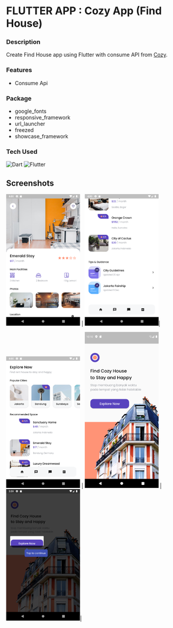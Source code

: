 # FLUTTER APP : Cozy App (Find House)

### Description
Create Find House app using Flutter with consume API from [Cozy](https://bwa-cozy.herokuapp.com/recommended-spaces).

### Features
- Consume Api

### Package
- google_fonts
- responsive_framework
- url_launcher
- freezed
- showcase_framework


### Tech Used
![Dart](https://img.shields.io/badge/dart-%230175C2.svg?style=for-the-badge&logo=dart&logoColor=white) ![Flutter](https://img.shields.io/badge/Flutter-%2302569B.svg?style=for-the-badge&logo=Flutter&logoColor=white)


## Screenshots

 <img src="screenshot/5.png" width="200" /> | <img src="screenshot/4.png" width="200" />|

 <img src="screenshot/3.png" width="200"   /> | <img src="screenshot/1.png" width="200" /> | <img src="screenshot/2.png" width="200" />|

